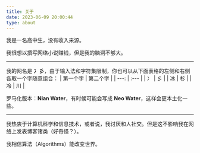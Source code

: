 ```yaml
---
title: 关于
date: 2023-06-09 20:00:44
type: about
---
```


我是一名高中生，没有收入来源。

我很想以撰写网络小说赚钱，但是我的脑洞不够大。

---

我的网名是 **冫彡**，由于输入法和字符集限制，你也可以从下面表格的左侧和右侧各取一个字随意组合：
| 第一个字 | 第二个字 |
| ---: | :--- |
| 冫 | 彡 |
| 冰 | 杉 |
| 冷 | 川 |

罗马化版本：**Nian Water**，有时候可能会写成 **Neo Water**，这样会更本土化一些。

---

我热衷于计算机科学和信息技术，或者说，我讨厌和人社交。但是这不影响我在网络上发表博客诸类（好奇怪？）。

我相信算法（Algorithms）能改变世界。
